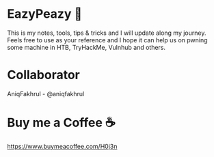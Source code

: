 # EazyPeazy :green_book:

This is my notes, tools, tips & tricks and I will update along my journey. Feels free to use as your reference and I hope it can help us on pwning some machine in HTB, TryHackMe, Vulnhub and others.

# Collaborator

AniqFakhrul - @aniqfakhrul

# Buy me a Coffee :coffee:

https://www.buymeacoffee.com/H0j3n
